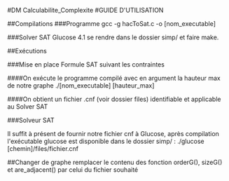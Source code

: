 #DM Calculabilite_Complexite
#GUIDE D'UTILISATION

##Compilations
###Programme
gcc -g hacToSat.c -o [nom_executable]

###Solver SAT Glucose 4.1
se rendre dans le dossier simp/ et faire make.

##Exécutions 

###Mise en place Formule SAT suivant les contraintes

####On exécute le programme compilé avec en argument la hauteur max de notre graphe
./[nom_executable] [hauteur_max]

####On obtient un fichier .cnf (voir dossier files) identifiable et applicable au Solver SAT 

###Solveur SAT

Il suffit à présent de fournir notre fichier cnf à Glucose, après compilation l'exécutable glucose est disponible dans le dossier simp/  :
./glucose [chemin]/files/fichier.cnf

##Changer de graphe
 remplacer le contenu des fonction orderG(), sizeG() et are_adjacent() par celui du fichier souhaité 